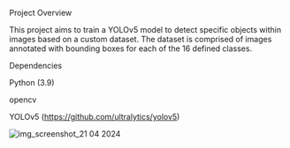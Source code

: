 Project Overview

This project aims to train a YOLOv5 model to detect specific objects within images based on a custom dataset. The dataset is comprised of images annotated with bounding boxes for each of the 16 defined classes. 

Dependencies

Python (3.9)

opencv

YOLOv5 (https://github.com/ultralytics/yolov5)

![img_screenshot_21 04 2024](https://github.com/prathamanand/Object-Detection-using-YOLO-V5/assets/143004908/068e28b9-389f-408d-aa5e-119ade61361e)
